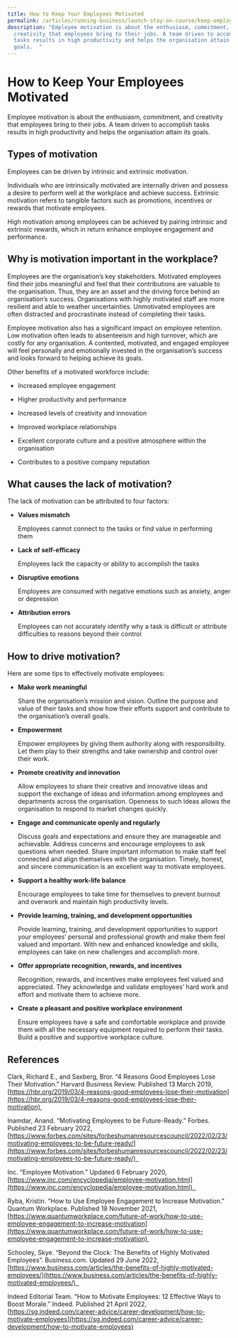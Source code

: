 ```yaml
---
title: How to Keep Your Employees Motivated
permalink: /articles/running-business/launch-stay-on-course/keep-employees-focused-motivated/
description: "Employee motivation is about the enthusiasm, commitment, and
  creativity that employees bring to their jobs. A team driven to accomplish
  tasks results in high productivity and helps the organisation attain its
  goals.  "
---
```

# How to Keep Your Employees Motivated 

Employee motivation is about the enthusiasm, commitment, and creativity that employees bring to their jobs. A team driven to accomplish tasks results in high productivity and helps the organisation attain its goals.  

## Types of motivation 

Employees can be driven by intrinsic and extrinsic motivation.  

Individuals who are intrinsically motivated are internally driven and possess a desire to perform well at the workplace and achieve success. Extrinsic motivation refers to tangible factors such as promotions, incentives or rewards that motivate employees.  

High motivation among employees can be achieved by pairing intrinsic and extrinsic rewards, which in return enhance employee engagement and performance.  

## Why is motivation important in the workplace?  

Employees are the organisation’s key stakeholders. Motivated employees find their jobs meaningful and feel that their contributions are valuable to the organisation. Thus, they are an asset and the driving force behind an organisation’s success. Organisations with highly motivated staff are more resilient and able to weather uncertainties. Unmotivated employees are often distracted and procrastinate instead of completing their tasks.  

Employee motivation also has a significant impact on employee retention. Low motivation often leads to absenteeism and high turnover, which are costly for any organisation. A contented, motivated, and engaged employee will feel personally and emotionally invested in the organisation’s success and looks forward to helping achieve its goals.  

Other benefits of a motivated workforce include:  

*   Increased employee engagement 
    
*   Higher productivity and performance 
    
*   Increased levels of creativity and innovation  
    
*   Improved workplace relationships 
    
*   Excellent corporate culture and a positive atmosphere within the organisation  
    
*   Contributes to a positive company reputation 
    

## What causes the lack of motivation?  

The lack of motivation can be attributed to four factors: 

*   **Values mismatch**
    

	Employees cannot connect to the tasks or find value in performing them 

*   **Lack of self-efficacy**  
    

	Employees lack the capacity or ability to accomplish the tasks 

*  **Disruptive emotions**  
    

	Employees are consumed with negative emotions such as anxiety, anger or depression 

*   **Attribution errors**  
    

	Employees can not accurately identify why a task is difficult or attribute difficulties to reasons beyond their control 

## How to drive motivation? 

Here are some tips to effectively motivate employees: 

*   **Make work meaningful** 
    

	Share the organisation’s mission and vision. Outline the purpose and value of their tasks and show how their efforts support and contribute to the organisation’s overall goals.  

*   **Empowerment** 
    

	Empower employees by giving them authority along with responsibility. Let them play to their strengths and take ownership and control over their work. 

*   **Promote creativity and innovation** 
    

	Allow employees to share their creative and innovative ideas and support the exchange of ideas and information among employees and departments across the organisation. Openness to such ideas allows the organisation to respond to market changes quickly. 

*  **Engage and communicate openly and regularly**  
    

	Discuss goals and expectations and ensure they are manageable and achievable. Address concerns and encourage employees to ask questions when needed. Share important information to make staff feel connected and align themselves with the organisation. Timely, honest, and sincere communication is an excellent way to motivate employees.  

*   **Support a healthy work-life balance** 
    

	Encourage employees to take time for themselves to prevent burnout and overwork and maintain high productivity levels. 

*   **Provide learning, training, and development opportunities** 
    

	Provide learning, training, and development opportunities to support your employees’ personal and professional growth and make them feel valued and important. With new and enhanced knowledge and skills, employees can take on new challenges and accomplish more. 

*   **Offer appropriate recognition, rewards, and incentives** 
    

	Recognition, rewards, and incentives make employees feel valued and appreciated. They acknowledge and validate employees’ hard work and effort and motivate them to achieve more.  

*   **Create a pleasant and positive workplace environment** 
    

	Ensure employees have a safe and comfortable workplace and provide them with all the necessary equipment required to perform their tasks. Build a positive and supportive workplace culture.  

## References 

Clark, Richard E., and Saxberg, Bror. “4 Reasons Good Employees Lose Their Motivation.” Harvard Business Review. Published 13 March 2019, [https://hbr.org/2019/03/4-reasons-good-employees-lose-their-motivation](https://hbr.org/2019/03/4-reasons-good-employees-lose-their-motivation) 

Inamdar, Anand. “Motivating Employees to be Future-Ready.” Forbes. Published 23 February 2022, [https://www.forbes.com/sites/forbeshumanresourcescouncil/2022/02/23/motivating-employees-to-be-future-ready/](https://www.forbes.com/sites/forbeshumanresourcescouncil/2022/02/23/motivating-employees-to-be-future-ready/)  

Inc. “Employee Motivation.” Updated 6 February 2020, [https://www.inc.com/encyclopedia/employee-motivation.html](https://www.inc.com/encyclopedia/employee-motivation.html)  

Ryba, Kristin. “How to Use Employee Engagement to Increase Motivation.” Quantum Workplace. Published 18 November 2021, [https://www.quantumworkplace.com/future-of-work/how-to-use-employee-engagement-to-increase-motivation](https://www.quantumworkplace.com/future-of-work/how-to-use-employee-engagement-to-increase-motivation) 

Schooley, Skye. “Beyond the Clock: The Benefits of Highly Motivated Employees”. Business.com. Updated 29 June 2022, [https://www.business.com/articles/the-benefits-of-highly-motivated-employees/](https://www.business.com/articles/the-benefits-of-highly-motivated-employees/)  

Indeed Editorial Team. “How to Motivate Employees: 12 Effective Ways to Boost Morale.” Indeed. Published 21 April 2022, [https://sg.indeed.com/career-advice/career-development/how-to-motivate-employees](https://sg.indeed.com/career-advice/career-development/how-to-motivate-employees)